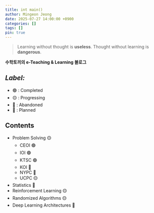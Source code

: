 ```yaml
---
title: int main()
author: Mingeon Jeong
date: 2025-07-27 14:00:00 +0900
categories: []
tags: []
pin: true
---
```


> Learning without thought is **useless**. Thought without learning is **dangerous**.

**수학토끼의 e-Teaching & Learning 블로그**

## _Label:_
- 🟢 : Completed
- 🟡 : Progressing
- 🔴 : Abandoned
- 🔵 : Planned

## Contents
- Problem Solving 🟡
    - CEOI 🟢
    - IOI 🟢
    - KTSC 🟢
    - KOI 🔴
    - NYPC 🔴
    - UCPC 🟡
- Statistics 🔵
- Reinforcement Learning 🟡
- Randomized Algorithms 🟡
- Deep Learning Architectures 🔵